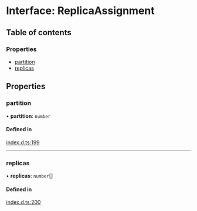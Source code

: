 # Interface: ReplicaAssignment

## Table of contents

### Properties

- [partition](ReplicaAssignment.md#partition)
- [replicas](ReplicaAssignment.md#replicas)

## Properties

### partition

• **partition**: `number`

#### Defined in

[index.d.ts:199](https://github.com/mostafa/xk6-kafka/blob/main/api-docs/index.d.ts#L199)

---

### replicas

• **replicas**: `number`[]

#### Defined in

[index.d.ts:200](https://github.com/mostafa/xk6-kafka/blob/main/api-docs/index.d.ts#L200)
